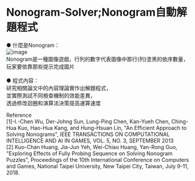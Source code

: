 # Nonogram-Solver;Nonogram自動解題程式
● 什麼是Nonogram：<br>
![image](https://i.imgur.com/F6jycBW.png)<br>
Nonogram是一種圖像遊戲，行列的數字代表圖像中那行(列)塗黑的依序數量，<br>
玩家要依靠那些提示完成圖片<br>
<br>
● 程式內容：<br>
研究相關論文中的內容理論實作出解題程式，<br>
並實際測試不同檢查機制的效能差異，<br>
透過修改迴圈和演算法決策提高運算速度

Reference<br>
[1]-I.-Chen Wu, Der-Johng Sun, Lung-Ping Chen, Kan-Yueh Chen, Ching-Hua Kuo, Hao-Hua Kang, and Hung-Hsuan Lin, 
"An Efficient Approach to Solving Nonograms", 
IEEE TRANSACTIONS ON COMPUTATIONAL INTELLIGENCE AND AI IN GAMES, VOL. 5, NO. 3, SEPTEMBER 2013<br>
[2]  Kuo-Chan Huang, Jia-Jun Yeh, Wei-Chiao Huang, Yan-Rong Guo, 
"Exploring Effects of Fully Probing Sequence on Solving Nonogram Puzzles", 
Proceedings of the 10th International Conference on Computers and Games, National Taipei University, New Taipei City, Taiwan, July 9-11, 2018.
